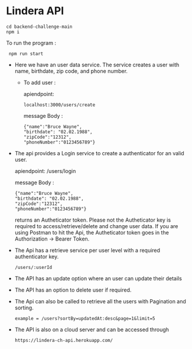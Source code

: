 # Lindera API 

```
cd backend-challenge-main 
npm i 
```

 
To run the program : 
~~~
 npm run start 
~~~

* Here we have an user data service. The service creates a user with name, birthdate, zip code, and phone number. 
  * To add user :

    apiendpoint: 
    ```
    localhost:3000/users/create 
    ```

    message Body : 
    ```
    {"name":"Bruce Wayne", 
    "birthdate": "02.02.1988", 
    "zipCode":"12312", 
    "phoneNumber":"0123456789"}
    ```

* The api provides a Login service to create a authenticator for an valid user. 

    apiendpoint: /users/login 

    message Body : 
    ```
    {"name":"Bruce Wayne", 
    "birthdate": "02.02.1988", 
    "zipCode":"12312", 
    "phoneNumber":"0123456789"}
    ```

    returns an Autheticator token. Please not the Autheticator key is required to access/retrieve/delete and change user data.
    If you are using Postman to hit the Api, the Autheticator token goes in the Authorization -> Bearer Token.

* The Api has a retrieve service per user level with a required authenticator key.

    ```
    /users/:userId 
    ```

* The API has an update option where an user can update their details 

* The API has an option to delete user if required. 

* The Api can also be called to retrieve all the users with Pagination and sorting. 
    ```
    example = /users?sortBy=updatedAt:desc&page=1&limit=5
    ```

* The API is also on a cloud server and can be accessed through 
    ```
    https://lindera-ch-api.herokuapp.com/
    ```
